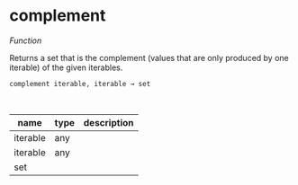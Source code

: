 # complement

_Function_

Returns a set that is the complement (values that are only produced by one iterable) of the given iterables.

<pre><code>complement iterable, iterable &rarr; set</code></pre>
<br>

| name | type | description |
|------|------|-------------|
|iterable|any||
|iterable|any||
|set|||


